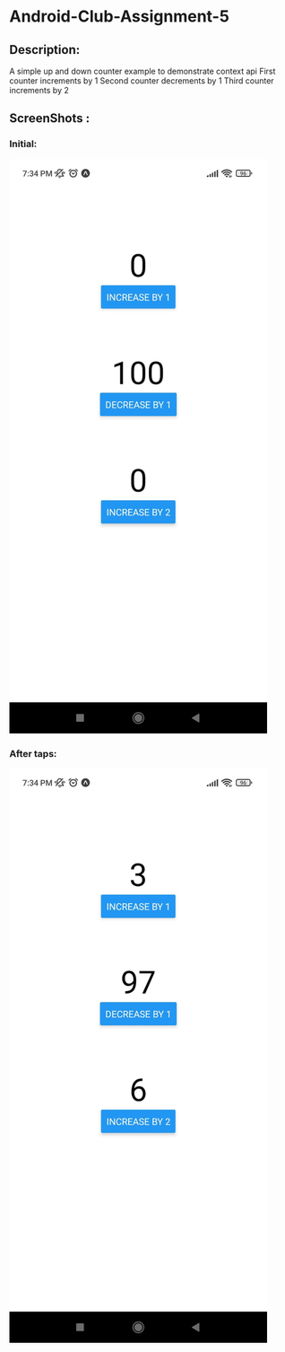 # Android-Club-Assignment-5
## Description:
A simple up and down counter example to demonstrate context api
First counter increments by 1
Second counter decrements by 1
Third counter increments by 2
## ScreenShots :
### Initial:
![image1](./img/img1.jpeg)
### After taps:
![image1](./img/img2.jpeg)
